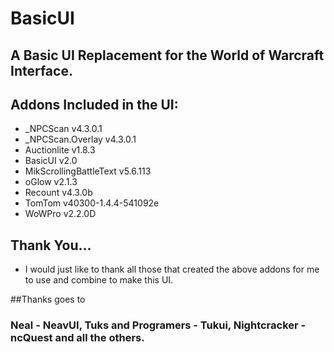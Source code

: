 # BasicUI

## A Basic UI Replacement for the World of Warcraft Interface.

## Addons Included in the UI:
- _NPCScan 					v4.3.0.1
- _NPCScan.Overlay			v4.3.0.1
- Auctionlite				v1.8.3
- BasicUI					v2.0
- MikScrollingBattleText	v5.6.113
- oGlow						v2.1.3
- Recount					v4.3.0b
- TomTom					v40300-1.4.4-541092e
- WoWPro					v2.2.0D


 
## Thank You...
 
 - I would just like to thank all those that created the above addons for me to use and combine to make this UI.

##Thanks goes to
 
### Neal - NeavUI, Tuks and Programers - Tukui, Nightcracker - ncQuest and all the others.

